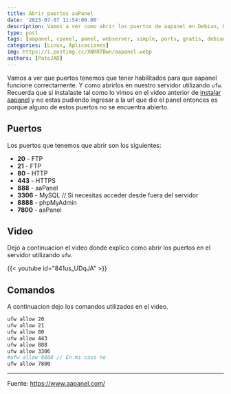 ```yaml
---
title: Abrir puertos aaPanel
date: '2023-07-07 11:54:00.00'
description: Vamos a ver como abrir los puertos de aapanel en Debian, Ubuntu y Centos. De una forma simple y rapida.
type: post
tags: [aapanel, cpanel, panel, webserver, simple, ports, gratis, debian, ubuntu, centos, deepin, python, php, mysql, puertos, aapanel ports, abrir puertos, abrir puertos aapanel, configurar puertos, configurar puertos aapanel]
categories: [Linux, Aplicaciones]
img: https://i.postimg.cc/XNRRTBwn/aapanel.webp
authors: [PatoJAD]
---
```


Vamos a ver que puertos tenemos que tener habilitados para que aapanel funcione correctamente. Y como abrirlos en nuestro servidor utilizando `ufw`. Recuerda que si instalaste tal como lo vimos en el video anterior de [instalar aapanel](/post/2023/06/instalar-aapanel/) y no estas pudiendo ingresar a la url que dio el panel entonces es porque alguno de estos puertos no se encuentra abierto.

## Puertos

Los puertos que tenemos que abrir son los siguientes:

-   **20** - FTP
-   **21** - FTP
-   **80** - HTTP
-   **443** - HTTPS
-   **888** - aaPanel
-   **3306** - MySQL // Si necesitas acceder desde fuera del servidor
-   **8888** - phpMyAdmin
-   **7800** - aaPanel

## Video

Dejo a continuacion el video donde explico como abrir los puertos en el servidor utilizando `ufw`.

{{< youtube id="841us_UDqJA" >}}

## Comandos

A continuacion dejo los comandos utilizados en el video.

```bash
ufw allow 20
ufw allow 21
ufw allow 80
ufw allow 443
ufw allow 888
ufw allow 3306
#ufw allow 8888 // En mi caso no
ufw allow 7800
```

* * *

Fuente: <https://www.aapanel.com/>
